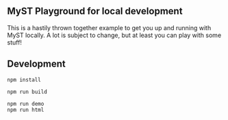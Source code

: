 ## MyST Playground for local development

This is a hastily thrown together example to get you up and running with MyST locally. A lot is subject to change, but at least you can play with some stuff!

## Development

```
npm install
```

```
npm run build
```

```
npm run demo
npm run html
```
